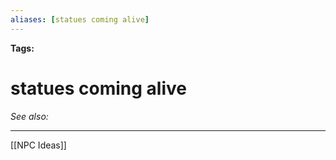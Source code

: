 ```yaml
---
aliases: [statues coming alive]
---
```


**Tags:** 
# statues coming alive
*See also:* 
___
[[NPC Ideas]]